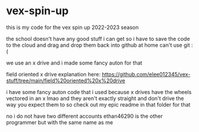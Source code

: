 # vex-spin-up
this is my code for the vex spin up 2022-2023 season

the school doesn't have any good stuff i can get so i have to save the code to the cloud and drag and drop them back into github at home
can't use git :(

we use an x drive and i made some fancy auton for that

field oriented x drive explanation here: https://github.com/elee012345/vex-stuff/tree/main/field%20oriented%20x%20drive

i have some fancy auton code that i used because x drives have the wheels vectored in an x lmao and they aren't exactly straight and don't drive the way you expect them to so check out my epic readme in that folder for that

no i do not have two different accounts ethan46290 is the other programmer but with the same name as me
